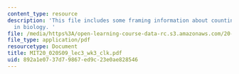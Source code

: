 ```yaml
---
content_type: resource
description: 'This file includes some framing information about counting and clocks
  in biology. '
file: /media/https%3A/open-learning-course-data-rc.s3.amazonaws.com/20-020-introduction-to-biological-engineering-design-spring-2009/892a1e0737d79867ed9c23e0ae828546_MIT20_020S09_lec3_wk3_clk.pdf
file_type: application/pdf
resourcetype: Document
title: MIT20_020S09_lec3_wk3_clk.pdf
uid: 892a1e07-37d7-9867-ed9c-23e0ae828546
---
```

